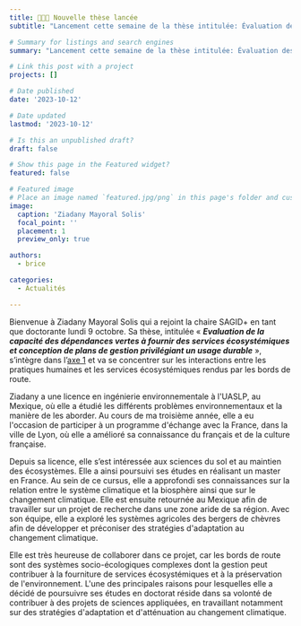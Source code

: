```yaml
---
title: 👩🏻‍🏫 Nouvelle thèse lancée 
subtitle: "Lancement cette semaine de la thèse intitulée: Évaluation des services écosystémiques rendus par les bords de route."

# Summary for listings and search engines
summary: "Lancement cette semaine de la thèse intitulée: Évaluation des services écosystémiques rendus par les bords de route."

# Link this post with a project
projects: []

# Date published
date: '2023-10-12'

# Date updated
lastmod: '2023-10-12'

# Is this an unpublished draft?
draft: false

# Show this page in the Featured widget?
featured: false

# Featured image
# Place an image named `featured.jpg/png` in this page's folder and customize its options here.
image:
  caption: 'Ziadany Mayoral Solis'
  focal_point: ''
  placement: 1
  preview_only: true

authors:
  - brice

categories:
  - Actualités

---
```



Bienvenue à Ziadany Mayoral Solis qui a rejoint la chaire SAGID+ en tant que doctorante lundi 9 octobre.  Sa thèse, intitulée « ***Evaluation de la capacité des dépendances vertes à fournir des services écosystémiques et conception de plans de gestion privilégiant un usage durable*** », s’intègre dans l’[axe 1](/SAGID/axe-1/) et va se concentrer sur les interactions entre les pratiques humaines et les services écosystémiques rendus par les bords de route.

Ziadany a une licence en ingénierie environnementale à l'UASLP, au Mexique, où elle a étudié les différents problèmes environnementaux et la manière de les aborder. Au cours de ma troisième année, elle a eu l'occasion de participer à un programme d'échange avec la France, dans la ville de Lyon, où elle a amélioré sa connaissance du français et de la culture française.

Depuis sa licence, elle s’est intéressée aux sciences du sol et au maintien des écosystèmes. Elle a ainsi poursuivi ses études en réalisant un master en France. Au sein de ce cursus, elle a approfondi ses connaissances sur la relation entre le système climatique et la biosphère ainsi que sur le changement climatique. Elle est ensuite retournée au Mexique afin de travailler sur un projet de recherche dans une zone aride de sa région. Avec son équipe, elle a exploré les systèmes agricoles des bergers de chèvres afin de développer et préconiser des stratégies d'adaptation au changement climatique.

Elle est très heureuse de collaborer dans ce projet, car les bords de route sont des systèmes socio-écologiques complexes dont la gestion peut contribuer à la fourniture de services écosystémiques et à la préservation de l'environnement. L'une des principales raisons pour lesquelles elle a décidé de poursuivre ses études en doctorat réside dans sa volonté de contribuer à des projets de sciences appliquées, en travaillant notamment sur des stratégies d'adaptation et d'atténuation au changement climatique.